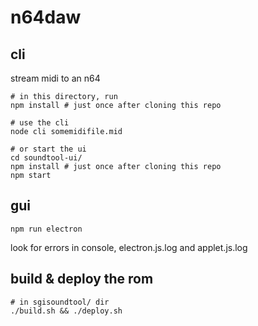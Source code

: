 # n64daw
## cli

stream midi to an n64

```
# in this directory, run
npm install # just once after cloning this repo

# use the cli
node cli somemidifile.mid

# or start the ui
cd soundtool-ui/
npm install # just once after cloning this repo
npm start
```


## gui

```
npm run electron
```
look for errors in console, electron.js.log and applet.js.log

## build & deploy the rom

```
# in sgisoundtool/ dir
./build.sh && ./deploy.sh
```
